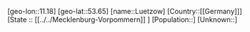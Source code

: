 ﻿---
location: [53.65,11.18]
type: City
tags:
- geo/City


SpocWebEntityId: 32183
isDeleted: false
confidential: public

---
[geo-lon::11.18]
[geo-lat::53.65]
[name::Luetzow]
[Country::[[Germany]]]
[State :: [[../../Mecklenburg-Vorpommern]] ]
[Population::]
[Unknown::]

